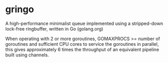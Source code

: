 gringo
============

A high-performance minimalist queue implemented using a stripped-down lock-free ringbuffer, written in Go (golang.org)

When operating with 2 or more goroutines, GOMAXPROCS >= number of goroutines and sufficient CPU cores to service the goroutines in parallel, 
this gives approximately 6 times the throughput of an equivalent pipeline built using channels.
